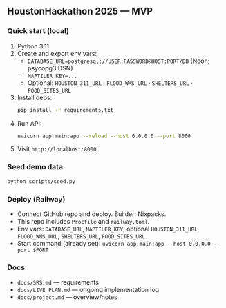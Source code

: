 ## HoustonHackathon 2025 — MVP

### Quick start (local)
1. Python 3.11
2. Create and export env vars:
   - `DATABASE_URL=postgresql://USER:PASSWORD@HOST:PORT/DB` (Neon; psycopg3 DSN)
   - `MAPTILER_KEY=...`
   - Optional: `HOUSTON_311_URL` · `FLOOD_WMS_URL` · `SHELTERS_URL` · `FOOD_SITES_URL`
3. Install deps:
   ```bash
   pip install -r requirements.txt
   ```
4. Run API:
   ```bash
   uvicorn app.main:app --reload --host 0.0.0.0 --port 8000
   ```
5. Visit `http://localhost:8000`

### Seed demo data
```bash
python scripts/seed.py
```

### Deploy (Railway)
- Connect GitHub repo and deploy. Builder: Nixpacks.
- This repo includes `Procfile` and `railway.toml`.
- Env vars: `DATABASE_URL`, `MAPTILER_KEY`, optional `HOUSTON_311_URL`, `FLOOD_WMS_URL`, `SHELTERS_URL`, `FOOD_SITES_URL`.
- Start command (already set): `uvicorn app.main:app --host 0.0.0.0 --port $PORT`

### Docs
- `docs/SRS.md` — requirements
- `docs/LIVE_PLAN.md` — ongoing implementation log
- `docs/project.md` — overview/notes
